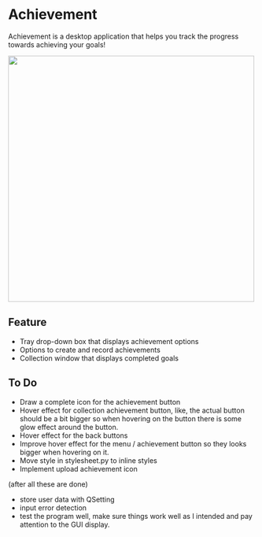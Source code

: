 # Achievement

Achievement is a desktop application that helps you track the progress towards achieving your goals!

<image src="achievement_demo.gif" width=500 />

## Feature
 - Tray drop-down box that displays achievement options
 - Options to create and record achievements
 - Collection window that displays completed goals

## To Do
 - Draw a complete icon for the achievement button
 - Hover effect for collection achievement button, like, the actual button
   should be a bit bigger so when hovering on the button there is some glow
   effect around the button.
 - Hover effect for the back buttons
 - Improve hover effect for the menu / achievement button so they looks bigger
   when hovering on it.
 - Move style in stylesheet.py to inline styles
 - Implement upload achievement icon
 
(after all these are done)

 - store user data with QSetting
 - input error detection
 - test the program well, make sure things work well as I intended and pay
   attention to the GUI display.
